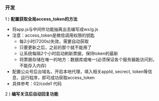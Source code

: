 ### 开发

1 ) **配置获取全局access_token的方法**

- 将app.js与中间件功能抽离出去编写成wx/g.js
- 注意：access_token是微信调用权限的钥匙
    * 每2小时(7200s)失效，需要自动获取
    * 只要更新之后，之前的那个就不能用了
    * 让系统每隔2个小时启动刷新票据，保持token的最新
    * 将票据存储在唯一的地方：数据库或唯一(必须保证各个服务器能访问到，不能存入内存)
- 配置公众号后台域名，开启本地代理，填入相关appId, secrect, token等信息，运行程序，即可成功获取access_token
- 具体参考：02/code1 代码

2 ) **编写关注后自动回复功能**

